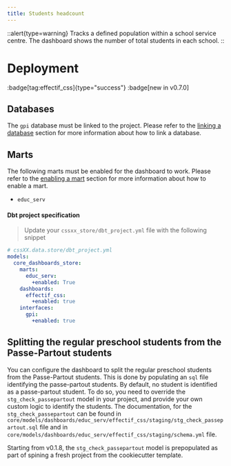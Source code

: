 ```yaml
---
title: Students headcount
---
```


::alert{type=warning}
Tracks a defined population within a school service centre. The dashboard shows the number of total students in each school.
::

# Deployment

:badge[tag:effectif_css]{type="success"}
:badge[new in v0.7.0]

## Databases

The `gpi` database must be linked to the project. Please refer to the [linking a database](/using/configuration/databases) section for more information about how to link a database.

## Marts

The following marts must be enabled for the dashboard to work. Please refer to the [enabling a mart](/using/configuration/enabling) section for more information about how to enable a mart.

- `educ_serv`

#### Dbt project specification

> Update your `cssxx_store/dbt_project.yml` file with the following snippet

```yaml
# cssXX.data.store/dbt_project.yml
models:
  core_dashboards_store:
    marts:
      educ_serv:
        +enabled: True
    dashboards:
      effectif_css:
        +enabled: true
    interfaces:
      gpi:
        +enabled: true
```


## Splitting the regular preschool students from the Passe-Partout students

You can configure the dashboard to split the regular preschool students from the Passe-Partout students. 
This is done by populating an `sql` file identifying the passe-partout students.
By default, no student is identified as a passe-partout student. To do so, you need to override the `stg_check_passepartout` model in your project, and provide your own custom logic to identify the students.
The documentation, for the `stg_check_passepartout` can be found in `core/models/dashboards/educ_serv/effectif_css/staging/stg_check_passepartout.sql` file and in `core/models/dashboards/educ_serv/effectif_css/staging/schema.yml` file.

Starting from v0.1.8, the `stg_check_passepartout` model is prepopulated as part of spining a fresh project from the cookiecutter template.